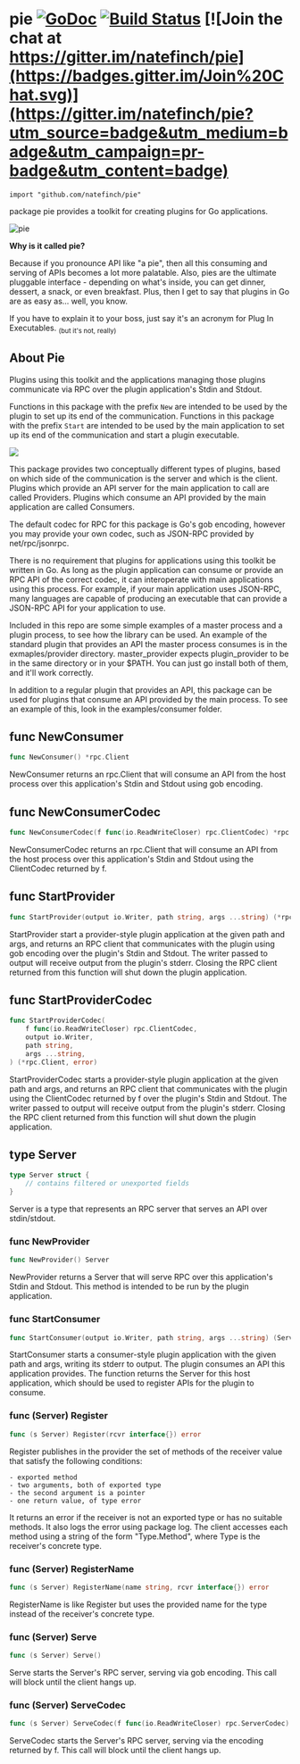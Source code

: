 # pie [![GoDoc](https://godoc.org/github.com/natefinch/pie?status.svg)](https://godoc.org/github.com/natefinch/pie) [![Build Status](https://drone.io/github.com/natefinch/pie/status.png)](https://drone.io/github.com/natefinch/pie/latest) [![Join the chat at https://gitter.im/natefinch/pie](https://badges.gitter.im/Join%20Chat.svg)](https://gitter.im/natefinch/pie?utm_source=badge&utm_medium=badge&utm_campaign=pr-badge&utm_content=badge)

    import "github.com/natefinch/pie"

package pie provides a toolkit for creating plugins for Go applications.

![pie](https://cloud.githubusercontent.com/assets/3185864/7804562/bc35d256-0332-11e5-8562-fe00ec4d10b2.png)

**Why is it called pie?**

Because if you pronounce API like "a pie", then all this consuming and serving
of APIs becomes a lot more palatable.  Also, pies are the ultimate pluggable
interface - depending on what's inside, you can get dinner, dessert, a snack, or
even breakfast.  Plus, then I get to say that plugins in Go are as easy as...
well, you know.

If you have to explain it to your boss, just say it's an acronym for Plug In
Executables. <sub>(but it's not, really)</sub>

## About Pie

Plugins using this toolkit and the applications managing those plugins
communicate via RPC over the plugin application's Stdin and Stdout.

Functions in this package with the prefix `New` are intended to be used by the
plugin to set up its end of the communication.  Functions in this package
with the prefix `Start` are intended to be used by the main application to set
up its end of the communication and start a plugin executable.

<img src="https://cloud.githubusercontent.com/assets/3185864/7915136/8487d69e-0849-11e5-9dfa-13fc868f258f.png" />

This package provides two conceptually different types of plugins, based on
which side of the communication is the server and which is the client.
Plugins which provide an API server for the main application to call are
called Providers.  Plugins which consume an API provided by the main
application are called Consumers.

The default codec for RPC for this package is Go's gob encoding, however you
may provide your own codec, such as JSON-RPC provided by net/rpc/jsonrpc.

There is no requirement that plugins for applications using this toolkit be
written in Go. As long as the plugin application can consume or provide an
RPC API of the correct codec, it can interoperate with main applications
using this process.  For example, if your main application uses JSON-RPC,
many languages are capable of producing an executable that can provide a
JSON-RPC API for your application to use.

Included in this repo are some simple examples of a master process and a
plugin process, to see how the library can be used.  An example of the
standard plugin that provides an API the master process consumes is in the
exmaples/provider directory.  master\_provider expects plugin\_provider to be
in the same directory or in your $PATH.  You can just go install both of
them, and it'll work correctly.

In addition to a regular plugin that provides an API, this package can be
used for plugins that consume an API provided by the main process.  To see an
example of this, look in the examples/consumer folder.


## func NewConsumer
``` go
func NewConsumer() *rpc.Client
```
NewConsumer returns an rpc.Client that will consume an API from the host
process over this application's Stdin and Stdout using gob encoding.


## func NewConsumerCodec
``` go
func NewConsumerCodec(f func(io.ReadWriteCloser) rpc.ClientCodec) *rpc.Client
```
NewConsumerCodec returns an rpc.Client that will consume an API from the host
process over this application's Stdin and Stdout using the ClientCodec
returned by f.


## func StartProvider
``` go
func StartProvider(output io.Writer, path string, args ...string) (*rpc.Client, error)
```
StartProvider start a provider-style plugin application at the given path and
args, and returns an RPC client that communicates with the plugin using gob
encoding over the plugin's Stdin and Stdout.  The writer passed to output
will receive output from the plugin's stderr.  Closing the RPC client
returned from this function will shut down the plugin application.


## func StartProviderCodec
``` go
func StartProviderCodec(
    f func(io.ReadWriteCloser) rpc.ClientCodec,
    output io.Writer,
    path string,
    args ...string,
) (*rpc.Client, error)
```
StartProviderCodec starts a provider-style plugin application at the given
path and args, and returns an RPC client that communicates with the plugin
using the ClientCodec returned by f over the plugin's Stdin and Stdout. The
writer passed to output will receive output from the plugin's stderr.
Closing the RPC client returned from this function will shut down the plugin
application.


## type Server
``` go
type Server struct {
    // contains filtered or unexported fields
}
```
Server is a type that represents an RPC server that serves an API over
stdin/stdout.


### func NewProvider
``` go
func NewProvider() Server
```
NewProvider returns a Server that will serve RPC over this
application's Stdin and Stdout.  This method is intended to be run by the
plugin application.


### func StartConsumer
``` go
func StartConsumer(output io.Writer, path string, args ...string) (Server, error)
```
StartConsumer starts a consumer-style plugin application with the given path
and args, writing its stderr to output.  The plugin consumes an API this
application provides.  The function returns the Server for this host
application, which should be used to register APIs for the plugin to consume.


### func (Server) Register
``` go
func (s Server) Register(rcvr interface{}) error
```
Register publishes in the provider the set of methods of the receiver value
that satisfy the following conditions:


	- exported method
	- two arguments, both of exported type
	- the second argument is a pointer
	- one return value, of type error

It returns an error if the receiver is not an exported type or has no
suitable methods. It also logs the error using package log. The client
accesses each method using a string of the form "Type.Method", where Type is
the receiver's concrete type.


### func (Server) RegisterName
``` go
func (s Server) RegisterName(name string, rcvr interface{}) error
```
RegisterName is like Register but uses the provided name for the type
instead of the receiver's concrete type.


### func (Server) Serve
``` go
func (s Server) Serve()
```
Serve starts the Server's RPC server, serving via gob encoding.  This call
will block until the client hangs up.


### func (Server) ServeCodec
``` go
func (s Server) ServeCodec(f func(io.ReadWriteCloser) rpc.ServerCodec)
```
ServeCodec starts the Server's RPC server, serving via the encoding returned
by f. This call will block until the client hangs up.
